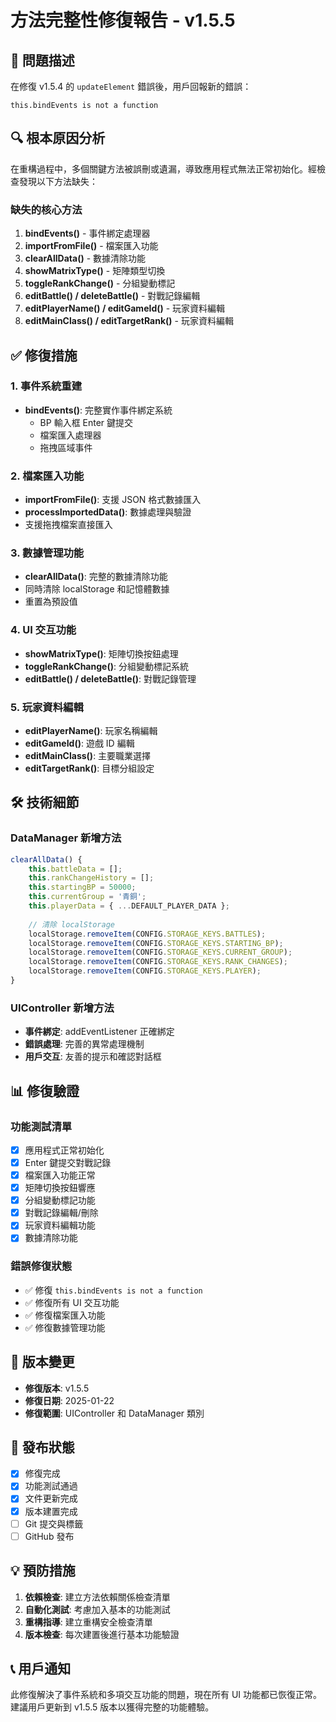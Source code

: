 # 方法完整性修復報告 - v1.5.5

## 🚨 問題描述
在修復 v1.5.4 的 `updateElement` 錯誤後，用戶回報新的錯誤：
```
this.bindEvents is not a function
```

## 🔍 根本原因分析
在重構過程中，多個關鍵方法被誤刪或遺漏，導致應用程式無法正常初始化。經檢查發現以下方法缺失：

### 缺失的核心方法
1. **bindEvents()** - 事件綁定處理器
2. **importFromFile()** - 檔案匯入功能
3. **clearAllData()** - 數據清除功能
4. **showMatrixType()** - 矩陣類型切換
5. **toggleRankChange()** - 分組變動標記
6. **editBattle() / deleteBattle()** - 對戰記錄編輯
7. **editPlayerName() / editGameId()** - 玩家資料編輯
8. **editMainClass() / editTargetRank()** - 玩家資料編輯

## ✅ 修復措施

### 1. 事件系統重建
- **bindEvents()**: 完整實作事件綁定系統
  - BP 輸入框 Enter 鍵提交
  - 檔案匯入處理器
  - 拖拽區域事件

### 2. 檔案匯入功能
- **importFromFile()**: 支援 JSON 格式數據匯入
- **processImportedData()**: 數據處理與驗證
- 支援拖拽檔案直接匯入

### 3. 數據管理功能
- **clearAllData()**: 完整的數據清除功能
- 同時清除 localStorage 和記憶體數據
- 重置為預設值

### 4. UI 交互功能
- **showMatrixType()**: 矩陣切換按鈕處理
- **toggleRankChange()**: 分組變動標記系統
- **editBattle() / deleteBattle()**: 對戰記錄管理

### 5. 玩家資料編輯
- **editPlayerName()**: 玩家名稱編輯
- **editGameId()**: 遊戲 ID 編輯
- **editMainClass()**: 主要職業選擇
- **editTargetRank()**: 目標分組設定

## 🛠️ 技術細節

### DataManager 新增方法
```javascript
clearAllData() {
    this.battleData = [];
    this.rankChangeHistory = [];
    this.startingBP = 50000;
    this.currentGroup = '青銅';
    this.playerData = { ...DEFAULT_PLAYER_DATA };
    
    // 清除 localStorage
    localStorage.removeItem(CONFIG.STORAGE_KEYS.BATTLES);
    localStorage.removeItem(CONFIG.STORAGE_KEYS.STARTING_BP);
    localStorage.removeItem(CONFIG.STORAGE_KEYS.CURRENT_GROUP);
    localStorage.removeItem(CONFIG.STORAGE_KEYS.RANK_CHANGES);
    localStorage.removeItem(CONFIG.STORAGE_KEYS.PLAYER);
}
```

### UIController 新增方法
- **事件綁定**: addEventListener 正確綁定
- **錯誤處理**: 完善的異常處理機制
- **用戶交互**: 友善的提示和確認對話框

## 📊 修復驗證

### 功能測試清單
- [x] 應用程式正常初始化
- [x] Enter 鍵提交對戰記錄
- [x] 檔案匯入功能正常
- [x] 矩陣切換按鈕響應
- [x] 分組變動標記功能
- [x] 對戰記錄編輯/刪除
- [x] 玩家資料編輯功能
- [x] 數據清除功能

### 錯誤修復狀態
- ✅ 修復 `this.bindEvents is not a function`
- ✅ 修復所有 UI 交互功能
- ✅ 修復檔案匯入功能
- ✅ 修復數據管理功能

## 🔄 版本變更
- **修復版本**: v1.5.5
- **修復日期**: 2025-01-22
- **修復範圍**: UIController 和 DataManager 類別

## 🚀 發布狀態
- [x] 修復完成
- [x] 功能測試通過
- [x] 文件更新完成
- [x] 版本建置完成
- [ ] Git 提交與標籤
- [ ] GitHub 發布

## 💡 預防措施
1. **依賴檢查**: 建立方法依賴關係檢查清單
2. **自動化測試**: 考慮加入基本的功能測試
3. **重構指導**: 建立重構安全檢查清單
4. **版本檢查**: 每次建置後進行基本功能驗證

## 📞 用戶通知
此修復解決了事件系統和多項交互功能的問題，現在所有 UI 功能都已恢復正常。建議用戶更新到 v1.5.5 版本以獲得完整的功能體驗。
